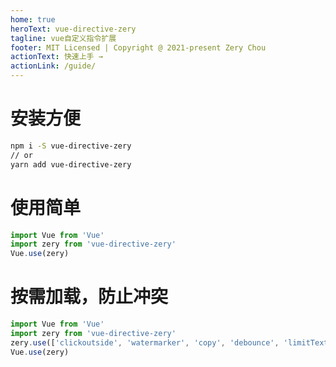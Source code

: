 ```yaml
---
home: true
heroText: vue-directive-zery
tagline: vue自定义指令扩展
footer: MIT Licensed | Copyright @ 2021-present Zery Chou
actionText: 快速上手 →
actionLink: /guide/
---
```


# 安装方便
```bash
npm i -S vue-directive-zery
// or
yarn add vue-directive-zery
```
# 使用简单
```javascript
import Vue from 'Vue'
import zery from 'vue-directive-zery'
Vue.use(zery)
```
# 按需加载，防止冲突
```javascript
import Vue from 'Vue'
import zery from 'vue-directive-zery'
zery.use(['clickoutside', 'watermarker', 'copy', 'debounce', 'limitText'])
Vue.use(zery)
```
